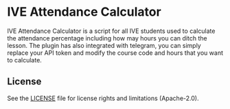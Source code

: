 # IVE Attendance Calculator
IVE Attendance Calculator is a script for all IVE students used to calculate the attendance percentage including how may hours you can ditch the lesson. The plugin has also integrated with telegram, you can simply replace your API token and modify the course code and hours that you want to calculate.

## License
See the [LICENSE](https://github.com/s20081428/IVE-Attendance-Calculator/blob/master/LICENSE) file for license rights and limitations (Apache-2.0).


